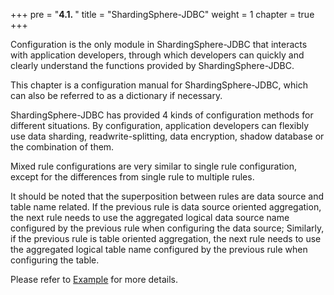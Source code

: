 +++
pre = "<b>4.1. </b>"
title = "ShardingSphere-JDBC"
weight = 1
chapter = true
+++

Configuration is the only module in ShardingSphere-JDBC that interacts with application developers,
through which developers can quickly and clearly understand the functions provided by ShardingSphere-JDBC.

This chapter is a configuration manual for ShardingSphere-JDBC, which can also be referred to as a dictionary if necessary.

ShardingSphere-JDBC has provided 4 kinds of configuration methods for different situations.
By configuration, application developers can flexibly use data sharding, readwrite-splitting, data encryption, shadow database or the combination of them.

Mixed rule configurations are very similar to single rule configuration, except for the differences from single rule to multiple rules.

It should be noted that the superposition between rules are data source and table name related.
If the previous rule is data source oriented aggregation, the next rule needs to use the aggregated logical data source name configured by the previous rule when configuring the data source;
Similarly, if the previous rule is table oriented aggregation, the next rule needs to use the aggregated logical table name configured by the previous rule when configuring the table.

Please refer to [Example](https://github.com/apache/shardingsphere/tree/master/examples/shardingsphere-example-generator) for more details.
